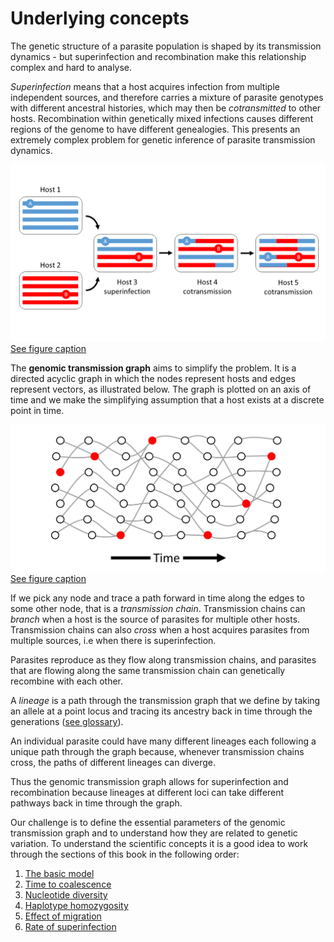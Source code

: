 # Underlying concepts

The genetic structure of a parasite population is shaped by its transmission dynamics - but superinfection and recombination make this relationship complex and hard to analyse.  

*Superinfection* means that a host acquires infection from multiple independent sources, and therefore carries a mixture of parasite genotypes with different ancestral histories, which may then be *cotransmitted* to other hosts.  Recombination within genetically mixed infections causes different regions of the genome to have different genealogies.  This presents an extremely complex problem for genetic inference of parasite transmission dynamics.

![superinfection](superinfection.png)
[See figure caption](superinfection.md)

The **genomic transmission graph** aims to simplify the problem.  It is a directed acyclic graph in which the nodes represent hosts and edges represent vectors, as illustrated below. The graph is plotted on an axis of time and we make the simplifying assumption that a host exists at a discrete point in time.

![transmission-graph](transmission-graph.png)
[See figure caption](transmission-graph.md) 

If we pick any node and trace a path forward in time along the edges to some other node, that is a *transmission chain*. Transmission chains can *branch* when a host is the source of parasites for multiple other hosts.  Transmission chains can also *cross* when a host acquires parasites from multiple sources, i.e when there is superinfection.

Parasites reproduce as they flow along transmission chains, and parasites that are flowing along the same transmission chain can genetically recombine with each other.

A *lineage* is a path through the transmission graph that we define by taking an allele at a point locus and tracing its ancestry back in time through the generations ([see glossary](glossary.md)). 

An individual parasite could have many different lineages each following a unique path through the graph because, whenever transmission chains cross, the paths of different lineages can diverge. 

Thus the genomic transmission graph allows for superinfection and recombination because lineages at different loci can take different pathways back in time through the graph.  

Our challenge is to define the essential parameters of the genomic transmission graph and to understand how they are related to genetic variation.  To understand the scientific concepts it is a good idea to work through the sections of this book in the following order:

1. [The basic model](basic-model.md)
1. [Time to coalescence](coalescence-time-basic.ipynb)
1. [Nucleotide diversity](nucleotide-diversity.ipynb)
1. [Haplotype homozygosity](haplotype-homozygosity-2cM.ipynb)
1. [Effect of migration](migration-simple.ipynb)
1. [Rate of superinfection](fws-compare-methods.ipynb)